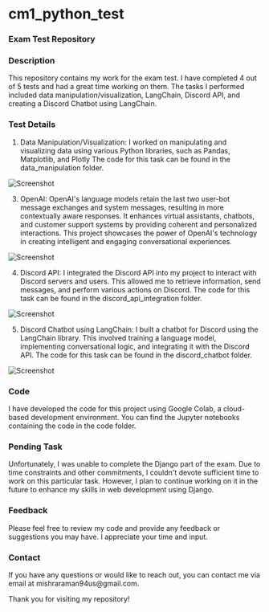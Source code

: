# cm1_python_test

<h3> Exam Test Repository </h3>
<h3> Description </h3>

This repository contains my work for the exam test. I have completed 4 out of 5 tests and had a great time working on them. The tasks I performed included data manipulation/visualization, LangChain, Discord API, and creating a Discord Chatbot using LangChain.

<h3> Test Details </h3>

1. Data Manipulation/Visualization: I worked on manipulating and visualizing data using various Python libraries, such as Pandas, Matplotlib, and Plotly The code for this task can be found in the data_manipulation folder.

![Screenshot](https://drive.google.com/file/d/1PpMbpEJW6XZ2ENue_JVKjFIiQCGLXSdW/view?usp=drive_link)

3. OpenAI: OpenAI's language models retain the last two user-bot message exchanges and system messages, resulting in more contextually aware responses. It enhances virtual assistants, chatbots, and customer support systems by providing coherent and personalized interactions. This project showcases the power of OpenAI's technology in creating intelligent and engaging conversational experiences.

![Screenshot](https://drive.google.com/file/d/1hRolZG7geLkb41p8dSuUlvqi3hN1jP2A/view?usp=drive_link)

4. Discord API: I integrated the Discord API into my project to interact with Discord servers and users. This allowed me to retrieve information, send messages, and perform various actions on Discord. The code for this task can be found in the discord_api_integration folder.

![Screenshot](https://drive.google.com/file/d/1cmioPeje-_0rgoDKQNVgfrsew_sVSlPo/view?usp=drive_link)

5. Discord Chatbot using LangChain: I built a chatbot for Discord using the LangChain library. This involved training a language model, implementing conversational logic, and integrating it with the Discord API. The code for this task can be found in the discord_chatbot folder.

![Screenshot](https://drive.google.com/file/d/1l1wQIV9DOYPvcAUDBdq1-RyoT6X7jy4S/view?usp=drive_link)

<h3> Code </h3>
I have developed the code for this project using Google Colab, a cloud-based development environment. You can find the Jupyter notebooks containing the code in the code folder.

<h3> Pending Task </h3>
Unfortunately, I was unable to complete the Django part of the exam. Due to time constraints and other commitments, I couldn't devote sufficient time to work on this particular task. However, I plan to continue working on it in the future to enhance my skills in web development using Django.

<h3> Feedback </h3>
Please feel free to review my code and provide any feedback or suggestions you may have. I appreciate your time and input.

<h3> Contact </h3>
If you have any questions or would like to reach out, you can contact me via email at mishraraman94us@gmail.com.

Thank you for visiting my repository!
